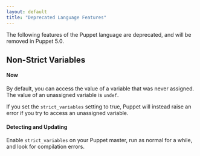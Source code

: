 ```yaml
---
layout: default
title: "Deprecated Language Features"
---
```



The following features of the Puppet language are deprecated, and will be removed in Puppet 5.0.


## Non-Strict Variables

#### Now

By default, you can access the value of a variable that was never assigned. The value of an unassigned variable is `undef`.

If you set the `strict_variables` setting to true, Puppet will instead raise an error if you try to access an unassigned variable.

#### Detecting and Updating

Enable `strict_variables` on your Puppet master, run as normal for a while, and look for compilation errors.

